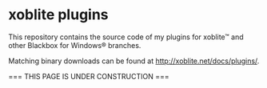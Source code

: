 # xoblite plugins
This repository contains the source code of my plugins for xoblite™ and other Blackbox for Windows® branches.

Matching binary downloads can be found at http://xoblite.net/docs/plugins/.

=== THIS PAGE IS UNDER CONSTRUCTION ===
